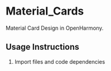 # Material_Cards

Material Card Design in OpenHarmony.

## Usage Instructions

1. Import files and code dependencies

```ets

```